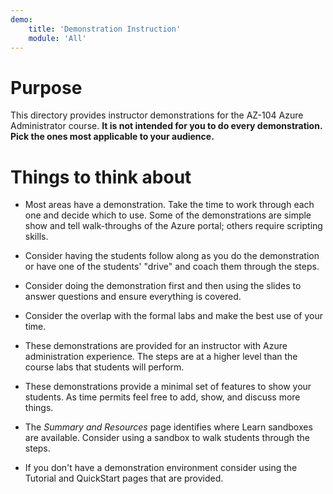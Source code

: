 ```yaml
---
demo:
    title: 'Demonstration Instruction'
    module: 'All'
---
```


# Purpose

This directory provides instructor demonstrations for the AZ-104 Azure Administrator course. **It is not intended for you to do every demonstration. Pick the ones most applicable to your audience.**

# Things to think about

- Most areas have a demonstration. Take the time to work through each one and decide which to use. Some of the demonstrations are simple show and tell walk-throughs of the Azure portal; others require scripting skills.

- Consider having the students follow along as you do the demonstration or have one of the students' "drive" and coach them through the steps.

- Consider doing the demonstration first and then using the slides to answer questions and ensure everything is covered.

- Consider the overlap with the formal labs and make the best use of your time.

- These demonstrations are provided for an instructor with Azure administration experience. The steps are at a higher level than the course labs that students will perform.

- These demonstrations provide a minimal set of features to show your students. As time permits feel free to add, show, and discuss more things.

- The *Summary and Resources* page identifies where Learn sandboxes are available. Consider using a sandbox to walk students through the steps.

- If you don't have a demonstration environment consider using the Tutorial and QuickStart pages that are provided. 
